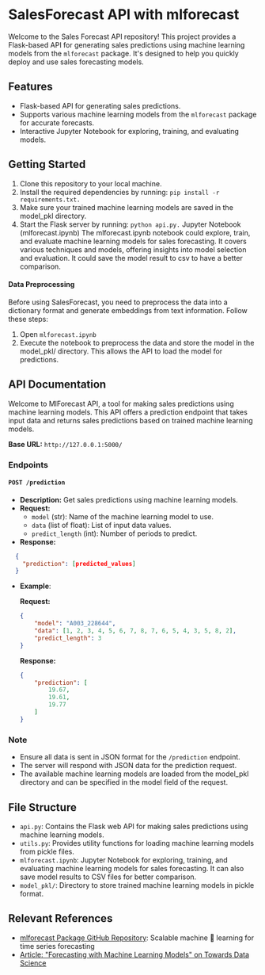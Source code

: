 # SalesForecast API with mlforecast
Welcome to the Sales Forecast API repository! This project provides a Flask-based API for generating sales predictions using machine learning models from the `mlforecast` package. It's designed to help you quickly deploy and use sales forecasting models.

## Features
* Flask-based API for generating sales predictions.
* Supports various machine learning models from the `mlforecast` package for accurate forecasts.
* Interactive Jupyter Notebook for exploring, training, and evaluating models.


## Getting Started

1. Clone this repository to your local machine.
2. Install the required dependencies by running: `pip install -r requirements.txt.`
3. Make sure your trained machine learning models are saved in the model_pkl directory.
4. Start the Flask server by running: `python api.py.`
Jupyter Notebook (mlforecast.ipynb)
The mlforecast.ipynb notebook could explore, train, and evaluate machine learning models for sales forecasting. It covers various techniques and models, offering insights into model selection and evaluation. It could save the model result to csv to have a better comparison.

#### Data Preprocessing
Before using SalesForecast, you need to preprocess the data into a dictionary format and generate embeddings from text information. Follow these steps:

1. Open `mlforecast.ipynb`
2. Execute the notebook to preprocess the data and store the model in the model_pkl/ directory. This allows the API to load the model for predictions.


## API Documentation

Welcome to MlForecast API, a tool for making sales predictions using machine learning models. This API offers a prediction endpoint that takes input data and returns sales predictions based on trained machine learning models.

**Base URL:** `http://127.0.0.1:5000/`

### Endpoints

#### `POST /prediction`

- **Description:** Get sales predictions using machine learning models.
- **Request:**
  - `model` (str): Name of the machine learning model to use.
  - `data` (list of float): List of input data values.
  - `predict_length` (int): Number of periods to predict.
- **Response:**
```json
  {
    "prediction": [predicted_values]
  }
```
 
- **Example**:

  **Request:**

  ```json
  {
      "model": "A003_228644",
      "data": [1, 2, 3, 4, 5, 6, 7, 8, 7, 6, 5, 4, 3, 5, 8, 2],
      "predict_length": 3
  }
  ```
  **Response:**

  ```json
  {
      "prediction": [
          19.67,
          19.61,
          19.77
      ]
  }
  ```

### Note
* Ensure all data is sent in JSON format for the `/prediction` endpoint.
* The server will respond with JSON data for the prediction request.
* The available machine learning models are loaded from the model_pkl directory and can be specified in the model field of the request.

## File Structure
* `api.py`: Contains the Flask web API for making sales predictions using machine learning models.
* `utils.py`: Provides utility functions for loading machine learning models from pickle files.
* `mlforecast.ipynb`: Jupyter Notebook for exploring, training, and evaluating machine learning models for sales forecasting. It can also save model results to CSV files for better comparison.
* `model_pkl/`: Directory to store trained machine learning models in pickle format.


## Relevant References
* [mlforecast Package GitHub Repository](https://github.com/nixtla/mlforecast): Scalable machine 🤖 learning for time series forecasting
* [Article: "Forecasting with Machine Learning Models" on Towards Data Science](https://towardsdatascience.com/forecasting-with-machine-learning-models-95a6b6579090)